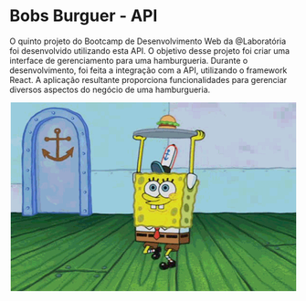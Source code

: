 # Bobs Burguer -  API 

O quinto projeto do Bootcamp de Desenvolvimento Web da @Laboratória foi desenvolvido utilizando esta API. O objetivo desse projeto foi criar uma interface de gerenciamento para uma hamburgueria. Durante o desenvolvimento, foi feita a integração com a API, utilizando o framework React. A aplicação resultante proporciona funcionalidades para gerenciar diversos aspectos do negócio de uma hamburgueria.

<div align="center">
<img src="./imagens/giphy.gif">
</div>